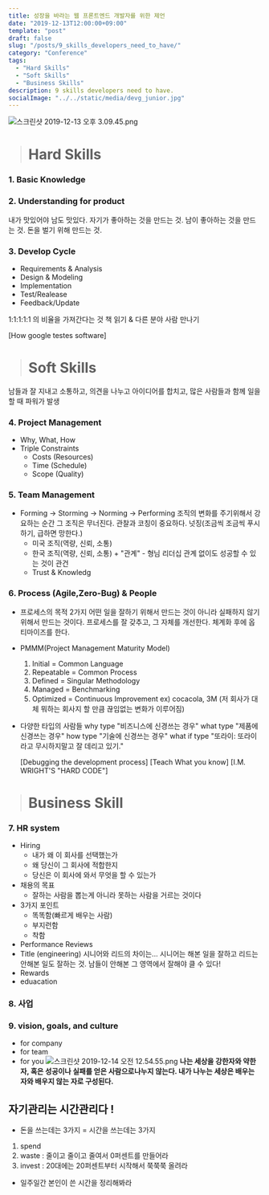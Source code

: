```yaml
---
title: 성장을 바라는 웹 프론트엔드 개발자를 위한 제언
date: "2019-12-13T12:00:00+09:00"
template: "post"
draft: false
slug: "/posts/9_skills_developers_need_to_have/"
category: "Conference"
tags:
  - "Hard Skills"
  - "Soft Skills"
  - "Business Skills"
description: 9 skills developers need to have.
socialImage: "../../static/media/devg_junior.jpg"
---
```


<!-- <img src="../../static/media/devg_junior.jpg"> -->

![스크린샷 2019-12-13 오후 3.09.45.png](https://images.velog.io/post-images/qkrcndtlr123/36429510-1d6f-11ea-8889-c55a8eb206d3/-2019-12-13-3.09.45.png)

> # Hard Skills

### 1. Basic Knowledge

### 2. Understanding for product

내가 맛있어야 남도 맛있다.
자기가 좋아하는 것을 만드는 것. 남이 좋아하는 것을 만드는 것. 돈을 벌기 위해 만드는 것.

### 3. Develop Cycle

- Requirements & Analysis
- Design & Modeling
- Implementation
- Test/Realease
- Feedback/Update

1:1:1:1:1 의 비율을 가져간다는 것
책 읽기 & 다른 분야 사람 만나기

[How google testes software]

> # Soft Skills

남들과 잘 지내고 소통하고,
의견을 나누고 아이디어를 합치고,
많은 사람들과 함께 일을 할 때 파워가 발생

### 4. Project Management

- Why, What, How
- Triple Constraints
  - Costs (Resources)
  - Time (Schedule)
  - Scope (Quality)

### 5. Team Management

- Forming -> Storming -> Norming -> Performing
  조직의 변화를 주기위해서 강요하는 순간 그 조직은 무너진다.
  관찰과 코칭이 중요하다.
  넛징(조금씩 조금씩 푸시하기, 급하면 망한다.)
  - 미국 조직(역량, 신뢰, 소통)
  - 한국 조직(역량, 신뢰, 소통) + "관계" - 형님 리더십
    관계 없이도 성공할 수 있는 것이 관건
  - Trust & Knowledg

### 6. Process (Agile,Zero-Bug) & People

- 프로세스의 목적 2가지
  어떤 일을 잘하기 위해서 만드는 것이 아니라 실패하지 않기 위해서 만드는 것이다.
  프로세스를 잘 갖추고, 그 자체를 개선한다. 체계화 후에 옵티마이즈를 한다.
- PMMM(Project Management Maturity Model)
  1. Initial = Common Language
  2. Repeatable = Common Process
  3. Defined = Singular Methodology
  4. Managed = Benchmarking
  5. Optimized = Continuous Improvement ex) cocacola, 3M (저 회사가 대체 뭐하는 회사지 할 만큼 끊임없는 변화가 이루어짐)
- 다양한 타입의 사람들
  why type "비즈니스에 신경쓰는 경우"
  what type "제품에 신경쓰는 경우"
  how type "기술에 신경쓰는 경우"
  what if type "또라이: 또라이라고 무시하지말고 잘 데리고 있기."


    [Debugging the development process]
    [Teach What you know]
    [I.M. WRIGHT'S "HARD CODE"]

> # Business Skill

### 7. HR system

- Hiring
  - 내가 왜 이 회사를 선택했는가
  - 왜 당신이 그 회사에 적합한지
  - 당신은 이 회사에 와서 무엇을 할 수 있는가
- 채용의 목표
  - 잘하는 사람을 뽑는게 아니라 못하는 사람을 거르는 것이다
- 3가지 포인트
  - 똑똑함(빠르게 배우는 사람)
  - 부지런함
  - 착함
- Performance Reviews
- Title (engineering)
  시니어와 리드의 차이는...
  시니어는 해본 일을 잘하고 리드는 안해본 일도 잘하는 것.
  남들이 안해본 그 영역에서 잘해야 클 수 있다!
- Rewards
- eduacation

### 8. 사업

### 9. vision, goals, and culture

- for company
- for team
- for you
  ![스크린샷 2019-12-14 오전 12.54.55.png](https://images.velog.io/post-images/qkrcndtlr123/f8d22770-1dc0-11ea-96df-8fe1f918c981/-2019-12-14-12.54.55.png)
  **나는 세상을 강한자와 약한자,
  혹은 성공이나 실패를 얻은 사람으로나누지 않는다.
  내가 나누는 세상은 배우는 자와 배우지 않는 자로 구성된다.**

## 자기관리는 시간관리다 !

- 돈을 쓰는데는 3가지 = 시간을 쓰는데는 3가지

1.  spend
2.  waste : 줄이고 줄이고 줄여서 0퍼센트를 만들어라
3.  invest : 20대에는 20퍼센트부터 시작해서 쭉쭉쭉 올려라

- 일주일간 본인이 쓴 시간을 정리해봐라
